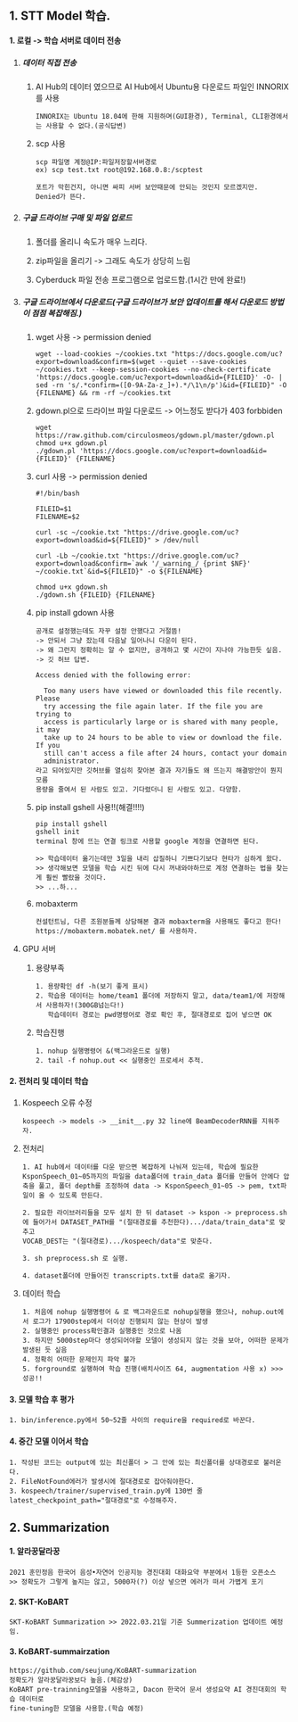 ## 1. STT Model 학습.

#### 1. 로컬 -> 학습 서버로 데이터 전송

1. ##### 데이터 직접 전송

   1. AI Hub의 데이터 였으므로 AI Hub에서 Ubuntu용 다운로드 파일인 INNORIX를 사용

      ```
      INNORIX는 Ubuntu 18.04에 한해 지원하며(GUI환경), Terminal, CLI환경에서는 사용할 수 없다.(공식답변)
      ```

   2. scp 사용

      ```
      scp 파일명 계정@IP:파일저장할서버경로
      ex) scp test.txt root@192.168.0.8:/scptest
      
      포트가 막힌건지, 아니면 싸피 서버 보안때문에 안되는 것인지 모르겠지만.
      Denied가 뜬다.
      ```

      

2. ##### 구글 드라이브 구매 및 파일 업로드

   1) 폴더를 올리니 속도가 매우 느리다.

   2) zip파일을 올리기 -> 그래도 속도가 상당히 느림

   3) Cyberduck 파일 전송 프로그램으로 업로드함.(1시간 만에 완료!)

      

3. ##### 구글 드라이브에서 다운로드(구글 드라이브가 보안 업데이트를 해서 다운로드 방법이 점점 복잡해짐.)

   1) wget 사용 -> permission denied

      ```
      wget --load-cookies ~/cookies.txt "https://docs.google.com/uc?export=download&confirm=$(wget --quiet --save-cookies ~/cookies.txt --keep-session-cookies --no-check-certificate 'https://docs.google.com/uc?export=download&id={FILEID}' -O- | sed -rn 's/.*confirm=([0-9A-Za-z_]+).*/\1\n/p')&id={FILEID}" -O {FILENAME} && rm -rf ~/cookies.txt
      ```

   2) gdown.pl으로 드라이브 파일 다운로드 -> 어느정도 받다가 403 forbbiden

      ```
      wget https://raw.github.com/circulosmeos/gdown.pl/master/gdown.pl
      chmod u+x gdown.pl
      ./gdown.pl 'https://docs.google.com/uc?export=download&id={FILEID}' {FILENAME}
      ```

   3) curl 사용 -> permission denied

      ```
      #!/bin/bash
      
      FILEID=$1
      FILENAME=$2
      
      curl -sc ~/cookie.txt "https://drive.google.com/uc?export=download&id=${FILEID}" > /dev/null
      
      curl -Lb ~/cookie.txt "https://drive.google.com/uc?export=download&confirm=`awk '/_warning_/ {print $NF}' ~/cookie.txt`&id=${FILEID}" -o ${FILENAME}
      
      chmod u+x gdown.sh
      ./gdown.sh {FILEID} {FILENAME}	
      ```

   4. pip install gdown 사용

      ```
      공개로 설정했는데도 자꾸 설정 안했다고 거절뜸!
      -> 안되서 그냥 잤는데 다음날 일어나니 다운이 된다.
      -> 왜 그런지 정확히는 알 수 없지만, 공개하고 몇 시간이 지나야 가능한듯 싶음.
      -> 깃 허브 답변.
      
      Access denied with the following error:
      
       	Too many users have viewed or downloaded this file recently. Please
      	try accessing the file again later. If the file you are trying to
      	access is particularly large or is shared with many people, it may
      	take up to 24 hours to be able to view or download the file. If you
      	still can't access a file after 24 hours, contact your domain
      	administrator. 
      라고 되어있지만 깃허브를 열심히 찾아본 결과 자기들도 왜 뜨는지 해결방안이 뭔지 모름
      용량을 줄여서 된 사람도 있고. 기다렸더니 된 사람도 있고. 다양함.
      ```

   5. pip install gshell 사용!!(해결!!!!)

      ```
      pip install gshell
      gshell init
      terminal 창에 뜨는 연결 링크로 사용할 google 계정을 연결하면 된다.
      
      >> 학습데이터 옮기는데만 3일을 내리 삽질하니 기쁘다기보다 현타가 심하게 왔다.
      >> 생각해보면 모델을 학습 시킨 뒤에 다시 꺼내와야하므로 계정 연결하는 법을 찾는게 훨씬 빨랐을 것이다.
      >> ...하...
      ```

   6. mobaxterm

      ```
      컨설턴트님, 다른 조원분들께 상담해본 결과 mobaxterm을 사용해도 좋다고 한다!
      https://mobaxterm.mobatek.net/ 를 사용하자.
      ```

4. GPU 서버

   1. 용량부족

      ```
      1. 용량확인 df -h(보기 좋게 표시)
      2. 학습용 데이터는 home/team1 폴더에 저장하지 말고, data/team1/에 저장해서 사용하자!(300GB넘는다!)
         학습데이터 경로는 pwd명령어로 경로 확인 후, 절대경로로 집어 넣으면 OK
      ```

   2. 학습진행

      ```
      1. nohup 실행명령어 &(백그라운드로 실행)
      2. tail -f nohup.out << 실행중인 프로세서 추적.
      ```

      


#### 2. 전처리 및 데이터 학습

 1. Kospeech 오류 수정

    ```
    kospeech -> models -> __init__.py 32 line에 BeamDecoderRNN를 지워주자.
    ```

 2. 전처리

    ```
    1. AI hub에서 데이터를 다운 받으면 복잡하게 나눠져 있는데, 학습에 필요한 KsponSpeech_01~05까지의 파일을 data폴더에 train_data 폴더를 만들어 안에다 압축을 풀고, 폴더 depth를 조정하여 data -> KsponSpeech_01~05 -> pem, txt파일이 올 수 있도록 만든다.
    
    2. 필요한 라이브러리들을 모두 설치 한 뒤 dataset -> kspon -> preprocess.sh에 들어가서 DATASET_PATH를 "(절대경로를 추천한다).../data/train_data"로 맞추고
    VOCAB_DEST는 "(절대경로).../kospeech/data"로 맞춘다.
    
    3. sh preprocess.sh 로 실행.
    
    4. dataset폴더에 만들어진 transcripts.txt를 data로 옮기자.
    ```
    
 3. 데이터 학습

    ```
    1. 처음에 nohup 실행명령어 & 로 백그라운드로 nohup실행을 했으나, nohup.out에서 로그가 17900step에서 더이상 진행되지 않는 현상이 발생
    2. 실행중인 process확인결과 실행중인 것으로 나옴
    3. 하지만 5000step마다 생성되어야할 모델이 생성되지 않는 것을 보아, 어떠한 문제가 발생된 듯 싶음
    4. 정확히 어떠한 문제인지 파악 불가
    5. forground로 실행하여 학습 진행(배치사이즈 64, augmentation 사용 x) >>> 성공!!
    ```




#### 3. 모델 학습 후 평가

```
1. bin/inference.py에서 50~52줄 사이의 require을 required로 바꾼다.
```



#### 4. 중간 모델 이어서 학습

```
1. 작성된 코드는 output에 있는 최신폴더 > 그 안에 있는 최신폴더를 상대경로로 불러온다.
2. FileNotFound에러가 발생시에 절대경로로 잡아줘야한다.
3. kospeech/trainer/supervised_train.py에 130번 줄 latest_checkpoint_path="절대경로"로 수정해주자.
```



## 2. Summarization

#### 1. 알라꿍달라꿍

```
2021 훈민정음 한국어 음성•자연어 인공지능 경진대회 대화요약 부분에서 1등한 오픈소스
>> 정확도가 그렇게 높지는 않고, 5000자(?) 이상 넣으면 에러가 떠서 가볍게 포기
```



#### 2. SKT-KoBART

```
SKT-KoBART Summarization >> 2022.03.21일 기준 Summerization 업데이트 예정임.
```



#### 3. KoBART-summairzation

```
https://github.com/seujung/KoBART-summarization
정확도가 알라꿍달라꿍보다 높음.(체감상)
KoBART pre-trainning모델을 사용하고, Dacon 한국어 문서 생성요약 AI 경진대회의 학습 데이터로
fine-tuning한 모델을 사용함.(학습 예정)
```

